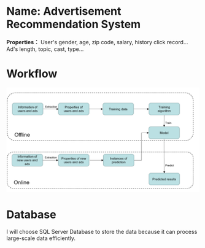 # Name: Advertisement Recommendation System

__Properties：__ 
User's gender, age, zip code, salary, history click record...
Ad's length, topic, cast, type...

# Workflow
![](wordflow.png)

# Database
I will choose SQL Server Database to store the data because it can process large-scale data efficiently.


